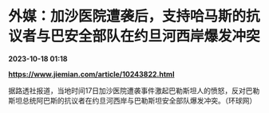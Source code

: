 # 外媒：加沙医院遭袭后，支持哈马斯的抗议者与巴安全部队在约旦河西岸爆发冲突

**2023-10-18 01:18**

**https://www.jiemian.com/article/10243822.html**

据路透社报道，当地时间17日加沙医院遭袭事件激起巴勒斯坦人的愤怒，反对巴勒斯坦总统阿巴斯的抗议者在约旦河西岸与巴勒斯坦安全部队爆发冲突。（环球网）